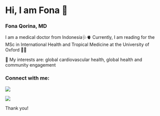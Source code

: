 # Hi, I am Fona :wave: 
### Fona Qorina, MD
I am a medical doctor from Indonesia🩺🫀
Currently, I am reading for the MSc in International Health and Tropical Medicine at the University of Oxford 👩‍🎓


🧠 My interests are: global cardiovascular health, global health and community engagement 

### Connect with me:
[![](https://img.shields.io/badge/Gmail-D14836?style=for-the-badge&logo=gmail&logoColor=white)](mailto:fonaqorina@gmail.com)

[![](https://img.shields.io/badge/LinkedIn-0077B5?style=for-the-badge&logo=linkedin&logoColor=white)](https://linkedin.com/in/fonaqorina)

Thank you!
